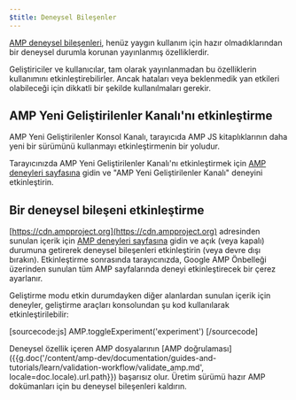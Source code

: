```yaml
---
$title: Deneysel Bileşenler
---
```


[AMP deneysel bileşenleri](https://github.com/ampproject/amphtml/tree/master/tools/experiments), henüz yaygın kullanım için hazır olmadıklarından bir deneysel durumla korunan yayınlanmış özelliklerdir.

Geliştiriciler ve kullanıcılar, tam olarak yayınlanmadan bu özelliklerin kullanımını etkinleştirebilirler.
Ancak hataları veya beklenmedik yan etkileri olabileceği için dikkatli bir şekilde kullanılmaları gerekir.

## AMP Yeni Geliştirilenler Kanalı'nı etkinleştirme

AMP Yeni Geliştirilenler Konsol Kanalı, tarayıcıda AMP JS kitaplıklarının daha yeni bir sürümünü kullanmayı etkinleştirmenin bir yoludur.

Tarayıcınızda AMP Yeni Geliştirilenler Kanalı'nı etkinleştirmek için [AMP deneyleri sayfasına](https://cdn.ampproject.org/experiments.html) gidin ve "AMP Yeni Geliştirilenler Kanalı" deneyini etkinleştirin.

## Bir deneysel bileşeni etkinleştirme

[https://cdn.ampproject.org](https://cdn.ampproject.org) adresinden sunulan içerik için [AMP deneyleri sayfasına](https://cdn.ampproject.org/experiments.html) gidin ve açık (veya kapalı) durumuna getirerek deneysel bileşenleri etkinleştirin (veya devre dışı bırakın). Etkinleştirme sonrasında tarayıcınızda, Google AMP Önbelleği üzerinden sunulan tüm AMP sayfalarında deneyi etkinleştirecek bir çerez ayarlanır.

Geliştirme modu etkin durumdayken diğer alanlardan sunulan içerik için deneyler, geliştirme araçları konsolundan şu kod kullanılarak etkinleştirilebilir:

[sourcecode:js]
AMP.toggleExperiment('experiment')
[/sourcecode]

Deneysel özellik içeren AMP dosyalarının [AMP doğrulaması]({{g.doc('/content/amp-dev/documentation/guides-and-tutorials/learn/validation-workflow/validate_amp.md', locale=doc.locale).url.path}}) başarısız olur.
Üretim sürümü hazır AMP dokümanları için bu deneysel bileşenleri kaldırın.

